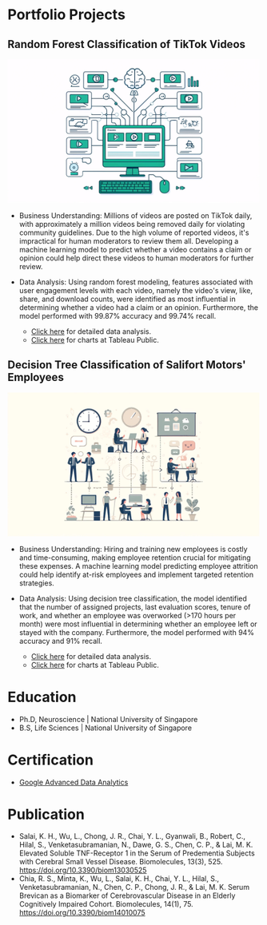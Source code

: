 # Portfolio Projects
## Random Forest Classification of TikTok Videos
![TikTok_diagram](assets/TikTok.jpeg)
* Business Understanding: Millions of videos are posted on TikTok daily, with approximately a million videos being removed daily for violating community guidelines. Due to the high volume of reported videos, it's impractical for human moderators to review them all. Developing a machine learning model to predict whether a video contains a claim or opinion could help direct these videos to human moderators for further review.

* Data Analysis: Using random forest modeling, features associated with user engagement levels with each video, namely the video's view, like, share, and download counts, were identified as most influential in determining whether a video had a claim or an opinion. Furthermore, the model performed with 99.87% accuracy and 99.74% recall.

  * [Click here](https://github.com/salaikht9228/TikTok-Portfolio-Project) for detailed data analysis.
  * [Click here](https://public.tableau.com/views/TikTokPortfolioProject_17152345366470/Story1?:language=en-US&:sid=&:display_count=n&:origin=viz_share_link) for charts at Tableau Public.

## Decision Tree Classification of Salifort Motors' Employees
![slifort_diagram](assets/Salifort.jpeg)
* Business Understanding: Hiring and training new employees is costly and time-consuming, making employee retention crucial for mitigating these expenses. A machine learning model predicting employee attrition could help identify at-risk employees and implement targeted retention strategies.

* Data Analysis: Using decision tree classification, the model identified that the number of assigned projects, last evaluation scores, tenure of work, and whether an employee was overworked (>170 hours per month) were most influential in determining whether an employee left or stayed with the company. Furthermore, the model performed with 94% accuracy and 91% recall.

  * [Click here](https://github.com/salaikht9228/Salifort-Motors-Portfolio-Project) for detailed data analysis.
  * [Click here](https://public.tableau.com/views/SalifortMotorsPortfolioProject/Dashboard1?:language=en-US&:sid=&:display_count=n&:origin=viz_share_link) for charts at Tableau Public.

# Education
* Ph.D, Neuroscience | National University of Singapore
* B.S, Life Sciences | National University of Singapore

# Certification
* [Google Advanced Data Analytics](https://coursera.org/share/dca75852e2ff206abd628653e1cf891c)

# Publication
* Salai, K. H., Wu, L., Chong, J. R., Chai, Y. L., Gyanwali, B., Robert, C., Hilal, S., Venketasubramanian, N., Dawe, G. S., Chen, C. P., & Lai, M. K. Elevated Soluble TNF-Receptor 1 in the Serum of Predementia Subjects with Cerebral Small Vessel Disease. Biomolecules, 13(3), 525. https://doi.org/10.3390/biom13030525
* Chia, R. S., Minta, K., Wu, L., Salai, K. H., Chai, Y. L., Hilal, S., Venketasubramanian, N., Chen, C. P., Chong, J. R., & Lai, M. K. Serum Brevican as a Biomarker of Cerebrovascular Disease in an Elderly Cognitively Impaired Cohort. Biomolecules, 14(1), 75. https://doi.org/10.3390/biom14010075
